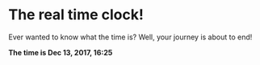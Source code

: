 # The real time clock!

Ever wanted to know what the time is? Well, your journey is about to end!

**The time is Dec 13, 2017, 16:25**